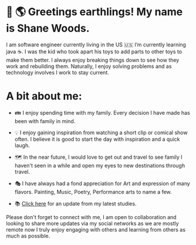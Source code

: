 # 👋 🌎 Greetings earthlings! My name is Shane Woods. 

I am software engineer currently living in the US 🇺🇸  I’m currently learning java ☕. I was the kid who took apart his toys to add parts to other toys to make them better. I always enjoy breaking things down to see how they work and rebuilding them. Naturally, I enjoy solving problems and as technology involves I work to stay current. 

# A bit about me: 

- 👪  I enjoy spending time with my family. Every decision I have made has been with family in mind. 
- 💡  I enjoy gaining inspiration from watching a short clip or comical show often. I believe it is good to start the day with inspiration and a quick laugh. 
- 🗺️  In the near future, I would love to get out and travel to see family I haven't seen in a while and open my eyes to new destinations through travel. 
- 🎭  I have always had a fond appreciation for Art and expression of many flavors. Painting, Music, Poetry, Performance arts to name a few. 

- 📚  [Click here][1] for an update from my latest studies.

[1]:https://github.com/shanewoods/List-of-courses/ "Click here"

Please don't forget to connect with me, I am open to collaboration and looking to share more updates via my social networks as we are mostly remote now I truly enjoy engaging with others and learning from others as much as possible. 




<!---
shanewoods/shanewoods is a ✨ special ✨ repository because its `README.md` (this file) appears on your GitHub profile.
You can click the Preview link to take a look at your changes.
--->
